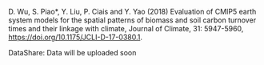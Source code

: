 D. Wu, S. Piao*, Y. Liu, P. Ciais and Y. Yao (2018) Evaluation of CMIP5 earth system models for the spatial patterns of biomass and soil carbon turnover times and their linkage with climate, Journal of Climate, 31: 5947-5960, https://doi.org/10.1175/JCLI-D-17-0380.1.

DataShare: Data will be uploaded soon
